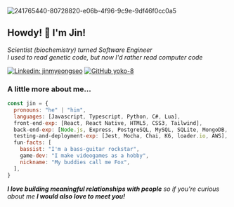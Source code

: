 ![241765440-80728820-e06b-4f96-9c9e-9df46f0cc0a5](https://github.com/yoko-8/yoko-8/assets/106457612/23f57b92-b695-4f20-8d73-a06368eaadf3)

## Howdy! :fox_face: I'm Jin!

*Scientist (biochemistry) turned Software Engineer</br>I used to read genetic code, but now I'd rather read computer code*

[![Linkedin: jinmyeongseo](https://img.shields.io/badge/jinmyeongseo-blue?style=flat-square&logo=Linkedin&logoColor=white&link=https://www.linkedin.com/in/jinmyeongseo/)](https://www.linkedin.com/in/jinmyeongseo/)
[![GitHub yoko-8](https://img.shields.io/github/followers/yoko-8?label=follow&style=social)](https://github.com/yoko-8)

### A little more about me...
```javascript
const jin = {
  pronouns: "he" | "him",
  languages: [Javascript, Typescript, Python, C#, Lua],
  front-end-exp: [React, React Native, HTML5, CSS3, Tailwind],
  back-end-exp: [Node.js, Express, PostgreSQL, MySQL, SQLite, MongoDB, Firebase, Firestore, RESTful API],
  testing-and-deployment-exp: [Jest, Mocha, Chai, K6, loader.io, AWS],
  fun-facts: [
    bassist: "I'm a bass-guitar rockstar",
    game-dev: "I make videogames as a hobby",
    nickname: "My buddies call me Fox",
  ],
}
```

<em><b>I love building meaningful relationships with people</b> so if you're curious about me <b>I would also love to meet you!</b></em>
